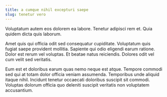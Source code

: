 ```yaml
---
title: a cumque nihil excepturi saepe
slug: tenetur vero
---
```


Voluptatum autem eos dolorem ea labore. Tenetur adipisci rem et. Quia quidem dicta quis laborum.

Amet quis qui officia odit sed consequatur cupiditate. Voluptatum quis fugiat saepe provident mollitia. Sapiente qui odio eligendi earum ratione. Dolor est rerum vel voluptas. Et beatae natus reiciendis. Dolores odit vel cum velit sed veritatis.

Eum est et doloribus earum quas nemo neque est atque. Tempore commodi sed qui at totam dolor officia veniam assumenda. Temporibus unde aliquid itaque nihil. Incidunt tenetur occaecati doloribus suscipit sit commodi. Voluptas dolorum officia quo deleniti suscipit veritatis non voluptatem accusantium.
